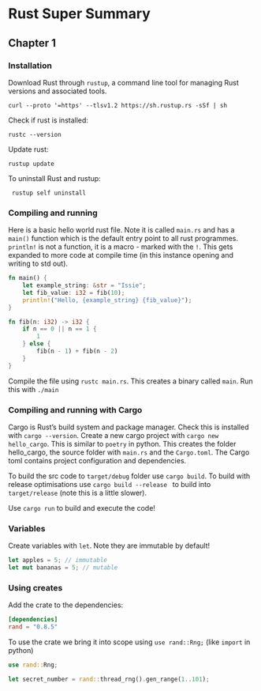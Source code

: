 # Rust Super Summary

## Chapter 1

### Installation
Download Rust through `rustup`, a command line tool for managing Rust versions and associated tools.
```shell
curl --proto '=https' --tlsv1.2 https://sh.rustup.rs -sSf | sh
```

Check if rust is installed:
```shell
rustc --version
```

Update rust:
```shell
rustup update
```

To uninstall Rust and rustup:
```shell
 rustup self uninstall
```

### Compiling and running

Here is a basic hello world rust file. Note it is called `main.rs` and has a `main()` function which is the default entry point to all rust programmes. `println!` is not a function, it is a macro - marked with the `!`. This gets expanded to more code at compile time (in this instance opening and writing to std out).

```rust
fn main() {
    let example_string: &str = "Issie";
    let fib_value: i32 = fib(10);
    println!("Hello, {example_string} {fib_value}");
}

fn fib(n: i32) -> i32 {
    if n == 0 || n == 1 {
        1
    } else {
        fib(n - 1) + fib(n - 2)
    }
}

```
Compile the file using `rustc main.rs`. This creates a binary called `main`. Run this with `./main`

### Compiling and running with Cargo

Cargo is Rust’s build system and package manager. Check this is installed with `cargo --version`. Create a new cargo project with `cargo new hello_cargo`. This is similar to `poetry` in python. This creates the folder hello_cargo, the source folder with `main.rs` and the `Cargo.toml`. The Cargo toml contains project configuration and dependencies.

To build the src code to `target/debug` folder use `cargo build`. To build with release optimisations use `cargo build --release ` to build into `target/release` (note this is a little slower).

Use `cargo run` to build and execute the code!


### Variables

Create variables with `let`. Note they are immutable by default!

```rust
let apples = 5; // immutable
let mut bananas = 5; // mutable
```

### Using creates

Add the crate to the dependencies:
```toml
[dependencies]
rand = "0.8.5"
```
To use the crate we bring it into scope using `use rand::Rng;` (like `import` in python)
```rs
use rand::Rng;

let secret_number = rand::thread_rng().gen_range(1..101);
```

